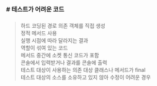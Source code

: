 ### # 테스트가 어려운 코드
###
> 하드 코딩된 경로
> 의존 객체를 직접 생성  
> 정적 메서드 사용  
> 실행 시점에 따라 달라지는 결과  
> 역할이 섞여 있는 코드  
> 메서드 중간에 소켓 통신 코드가 포함  
> 콘솔에서 입력받거나 결과를 콘솔에 출력  
> 테스트 대상이 사용하는 의존 대상 클래스나 메서드가 final  
> 테스트 대상의 소스를 소유하고 있지 않아 수정이 어려운 경우